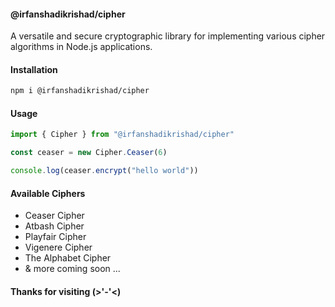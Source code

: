 #### @irfanshadikrishad/cipher

A versatile and secure cryptographic library for implementing various cipher algorithms in Node.js applications.

#### Installation

```bash
npm i @irfanshadikrishad/cipher
```

#### Usage

```js
import { Cipher } from "@irfanshadikrishad/cipher"

const ceaser = new Cipher.Ceaser(6)

console.log(ceaser.encrypt("hello world"))
```

#### Available Ciphers

- Ceaser Cipher
- Atbash Cipher
- Playfair Cipher
- Vigenere Cipher
- The Alphabet Cipher
- & more coming soon ...

#### Thanks for visiting (>'-'<)
